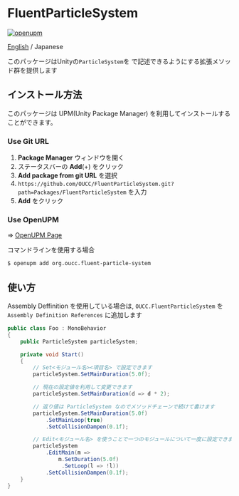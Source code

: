 # FluentParticleSystem

[![openupm](https://img.shields.io/npm/v/org.oucc.fluent-particle-system?label=openupm&registry_uri=https://package.openupm.com)](https://openupm.com/packages/org.oucc.fluent-particle-system/)

[English](README.md) / Japanese

このパッケージはUnityの`ParticleSystem`を で記述できるようにする拡張メソッド群を提供します

## インストール方法

このパッケージは UPM(Unity Package Manager) を利用してインストールすることができます。

### Use Git URL

1. **Package Manager** ウィンドウを開く
2. ステータスバーの **Add**(+) をクリック
3. **Add package from git URL** を選択
4. `https://github.com/OUCC/FluentParticleSystem.git?path=Packages/FluentParticleSystem` を入力
5. **Add** をクリック

### Use OpenUPM

=> [OpenUPM Page](https://openupm.com/packages/org.oucc.fluent-particle-system/)

コマンドラインを使用する場合
```bash
$ openupm add org.oucc.fluent-particle-system
```

## 使い方

Assembly Deffinition を使用している場合は, `OUCC.FluentParticleSystem` を `Assembly Definition References` に追加します

```csharp
public class Foo : MonoBehavior
{
    public ParticleSystem particleSystem;

    private void Start()
    {
        // Set<モジュール名><項目名> で設定できます
        particleSystem.SetMainDuration(5.0f);

        // 現在の設定値を利用して変更できます
        particleSystem.SetMainDuration(d => d * 2);

        // 返り値は ParticleSystem なのでメソッドチェーンで続けて書けます
        particleSystem.SetMainDuration(5.0f)
            .SetMainLoop(true)
            .SetCollisionDampen(0.1f);

        // Edit<モジュール名> を使うことで一つのモジュールについて一度に設定できます
        particleSystem
            .EditMain(m =>
                m.SetDuration(5.0f)
                 .SetLoop(l => !l))
            .SetCollisionDampen(0.1f);
    }
}
```
